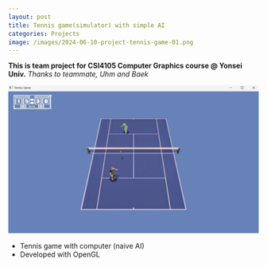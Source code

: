 ```yaml
---
layout: post
title: Tennis game(simulator) with simple AI
categories: Projects
image: /images/2024-06-10-project-tennis-game-01.png
---
```


**This is team project for CSI4105 Computer Graphics course @ Yonsei Univ.**
*Thanks to teammate, Uhm and Baek*

![Image](/images/2024-06-10-project-tennis-game-01.png)

* Tennis game with computer (naive AI)
* Developed with OpenGL